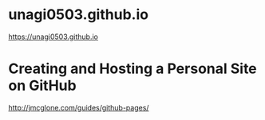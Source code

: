 # unagi0503.github.io
https://unagi0503.github.io


# Creating and Hosting a Personal Site on GitHub
http://jmcglone.com/guides/github-pages/
